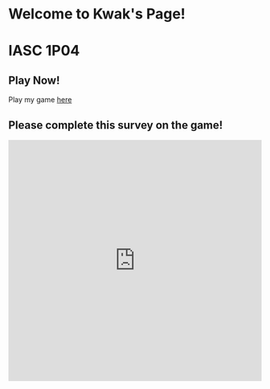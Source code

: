 # Welcome to Kwak's Page!

# IASC 1P04
## Play Now!
Play my game [here](prototype/Starship.html)

## Please complete this survey on the game!

<iframe width="640px" height= "480px" src= "https://forms.office.com/Pages/ResponsePage.aspx?id=FRGudvwe8kqlNuKyRDrxoNV-QGlazBZFgPLoIBZOUFJUQ05QRzI4TVo5OUxFWVlCME5WVVVQWVlQUi4u&embed=true" frameborder= "0" marginwidth= "0" marginheight= "0" style= "border: none; max-width:100%; max-height:100vh" allowfullscreen webkitallowfullscreen mozallowfullscreen msallowfullscreen> </iframe>
